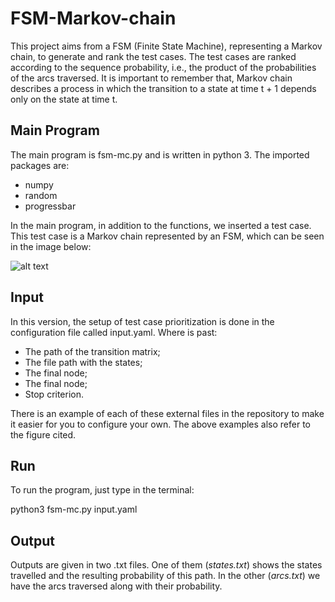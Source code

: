 # FSM-Markov-chain
This project aims from a FSM (Finite State Machine), representing a Markov chain, to generate and rank the test cases. The test cases are ranked according to the sequence probability, i.e., the product of the probabilities of the arcs traversed. It is important to remember that, Markov chain describes a process in which the transition to a state at time t + 1 depends only on the state at time t.

## Main Program

The main program is fsm-mc.py and is written in python 3. The imported packages are:
- numpy
- random
- progressbar

In the main program, in addition to the functions, we inserted a test case. This test case is a Markov chain represented by an FSM, which can be seen in the image below:

![alt text](https://github.com/giirso/FSM-Markov-chain/blob/master/FSM-example.jpg)

## Input 
In this version, the setup of test case prioritization is done in the configuration file called input.yaml. Where is past:

- The path of the transition matrix;
- The file path with the states;
- The final node;
- The final node;
- Stop criterion.

There is an example of each of these external files in the repository to make it easier for you to configure your own. 
The above examples also refer to the figure cited.

## Run

To run the program, just type in the terminal:

python3 fsm-mc.py input.yaml

## Output

Outputs are given in two .txt files. One of them (*states.txt*) shows the states travelled and the resulting probability of this path. In the other (*arcs.txt*) we have the arcs traversed along with their probability.

